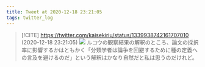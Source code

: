 ```yaml
---
title: Tweet at 2020-12-18 23:21:05
tags: twitter_log
---
```


> [!CITE] https://twitter.com/kaisekiriu/status/1339938742161707010 (2020-12-18 23:21:05)
> ![](https://twitter.com/kaisekiriu/status/1339938742161707010)
> ルコウの観察結果の解釈のところ、論文の採択率に影響するかはともかく「分類学者は論争を回避するために種の定義への言及を避けるのだ」という解釈はかなり自然だと私は思うのだけれど。
